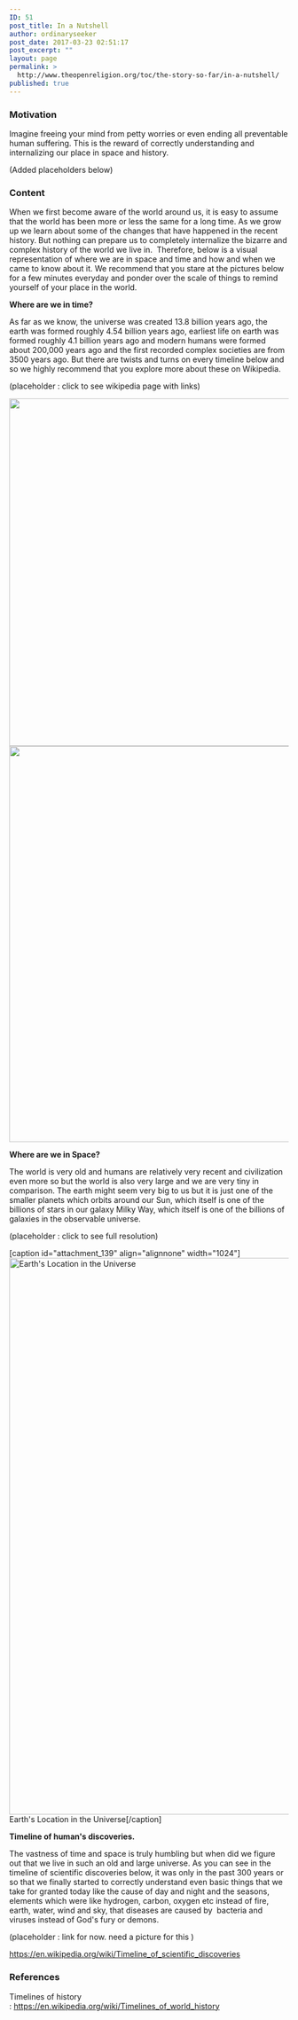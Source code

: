 ```yaml
---
ID: 51
post_title: In a Nutshell
author: ordinaryseeker
post_date: 2017-03-23 02:51:17
post_excerpt: ""
layout: page
permalink: >
  http://www.theopenreligion.org/toc/the-story-so-far/in-a-nutshell/
published: true
---
```

<h3>Motivation</h3>
Imagine freeing your mind from petty worries or even ending all preventable human suffering. This is the reward of correctly understanding and internalizing our place in space and history.

(Added placeholders below)
<h3>Content</h3>
When we first become aware of the world around us, it is easy to assume that the world has been more or less the same for a long time. As we grow up we learn about some of the changes that have happened in the recent history. But nothing can prepare us to completely internalize the bizarre and complex history of the world we live in.  Therefore, below is a visual representation of where we are in space and time and how and when we came to know about it. We recommend that you stare at the pictures below for a few minutes everyday and ponder over the scale of things to remind yourself of your place in the world.

<strong>Where are we in time?</strong>

As far as we know, the universe was created 13.8 billion years ago, the earth was formed roughly 4.54 billion years ago, earliest life on earth was formed roughly 4.1 billion years ago and modern humans were formed about 200,000 years ago and the first recorded complex societies are from 3500 years ago. But there are twists and turns on every timeline below and so we highly recommend that you explore more about these on Wikipedia.

(placeholder : click to see wikipedia page with links)

<a href="https://en.wikipedia.org/wiki/Timelines_of_world_history"><img class="aligncenter wp-image-234 size-full" src="http://www.openreligion.us/wp-content/uploads/2017/03/Timeline3.jpg" alt="" width="633" height="627" /></a><a href="https://en.wikipedia.org/wiki/Timeline_of_ancient_history"><img class="aligncenter wp-image-235 size-full" src="http://www.openreligion.us/wp-content/uploads/2017/03/Timeline4.jpg" alt="" width="635" height="714" /></a>

<strong>Where are we in Space?</strong>

The world is very old and humans are relatively very recent and civilization even more so but the world is also very large and we are very tiny in comparison. The earth might seem very big to us but it is just one of the smaller planets which orbits around our Sun, which itself is one of the billions of stars in our galaxy Milky Way, which itself is one of the billions of galaxies in the observable universe.

(placeholder : click to see full resolution)

[caption id="attachment_139" align="alignnone" width="1024"]<a href="https://upload.wikimedia.org/wikipedia/commons/f/f4/Earth%27s_Location_in_the_Universe.jpg" target="_blank" rel="noopener noreferrer"><img class="wp-image-139 size-large" src="http://www.openreligion.us/wp-content/uploads/2017/03/EarthInTheUniverse-1024x1004.jpg" alt="Earth's Location in the Universe" width="1024" height="1004" /></a> Earth's Location in the Universe[/caption]

<strong>Timeline of human's discoveries.</strong>

The vastness of time and space is truly humbling but when did we figure out that we live in such an old and large universe. As you can see in the timeline of scientific discoveries below, it was only in the past 300 years or so that we finally started to correctly understand even basic things that we take for granted today like the cause of day and night and the seasons, elements which were like hydrogen, carbon, oxygen etc instead of fire, earth, water, wind and sky, that diseases are caused by  bacteria and viruses instead of God's fury or demons.

(placeholder : link for now. need a picture for this )

<a href="https://en.wikipedia.org/wiki/Timeline_of_scientific_discoveries">https://en.wikipedia.org/wiki/Timeline_of_scientific_discoveries</a>
<h3>References</h3>
Timelines of history : <a href="https://en.wikipedia.org/wiki/Timelines_of_world_history">https://en.wikipedia.org/wiki/Timelines_of_world_history</a>